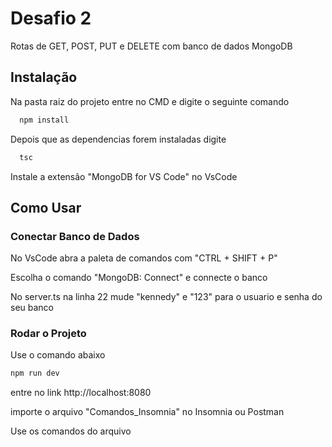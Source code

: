 # Desafio 2

Rotas de GET, POST, PUT e DELETE com banco de dados MongoDB

## Instalação

Na pasta raiz do projeto entre no CMD e digite o seguinte comando

```bash
  npm install
```

Depois que as dependencias forem instaladas digite

```bash
  tsc
```

Instale a extensão "MongoDB for VS Code" no VsCode
    
## Como Usar
### Conectar Banco de Dados
No VsCode abra a paleta de comandos com "CTRL + SHIFT + P"

Escolha o comando "MongoDB: Connect" e connecte o banco

No server.ts na linha 22 mude "kennedy" e "123" para o usuario e senha do seu banco

### Rodar o Projeto
Use o comando abaixo

```bash
npm run dev
```
entre no link http://localhost:8080

importe o arquivo "Comandos_Insomnia" no Insomnia ou Postman

Use os comandos do arquivo
